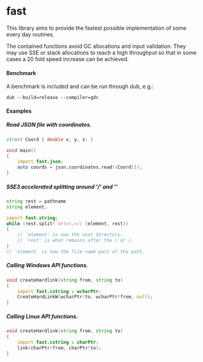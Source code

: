 fast
====

This library aims to provide the fastest possible implementation of some every day routines.

The contained functions avoid GC allocations and input validation. They may use SSE or stack allocations to reach a high throughput so that in some cases a 20 fold speed increase can be achieved.

#### Benchmark
A benchmark is included and can be run through dub, e.g.:

    dub --build=release --compiler=gdc

#### Examples
##### Read JSON file with coordinates.
```d
struct Coord { double x, y, z; }

void main()
{
    import fast.json;
    auto coords = json.coordinates.read!(Coord[]);
}
```
##### SSE3 accelerated splitting around '/' and '\'
```d
string rest = pathname
string element;

import fast.string;
while (rest.split!`or(=\,=/)`(element, rest))
{
    // `element' is now the next directory.
    // `rest' is what remains after the \ or /.
}
// `element` is now the file name part of the path.
```
##### Calling Windows API functions.
```d
void createHardlink(string from, string to)
{
    import fast.cstring : wcharPtr;
    CreateHardLinkW(wcharPtr!to, wcharPtr!from, null);
}
```
##### Calling Linux API functions.
```d
void createHardlink(string from, string to)
{
    import fast.cstring : charPtr;
    link(charPtr!from, charPtr!to);
}
```
